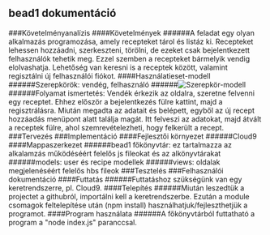 ## bead1 dokumentáció
###Követelményanalízis
####Követelmények
######A feladat egy olyan alkalmazás programozása, amely recepteket tárol és listáz ki. Recepteket lehessen hozzáadni, szerkeszteni, törölni, de ezeket csak bejelentkezett felhasználók tehetik meg. Ezzel szemben a recepteket bármelyik vendig elolvashatja. Lehetőség van keresni is a receptek között, valamint regisztálni új felhasználói fiókot.
####Használatieset-modell
######Szerepkörök: vendég, felhasználó
######![Szerepkör-modell](docs/images/szerepkor.png)
######Folyamat ismertetés: Vendék érkezik az oldalra, szeretne felvenni egy receptet. Ehhez először a bejelentkezés fülre kattint, majd a regisztrálásra. Miután megadta az adatait és belépett, egyből az új recept hozzáadás menüpont alatt találja magát. Itt felveszi az adatokat, majd átvált a receptek fülre, ahol szemrevételezheti, hogy felkerült a recept.
###Tervezés
###Implementáció
####Fejlesztői környezet
######Cloud9
####Mappaszerkezet
######bead1 főkönyvtár: ez tartalmazza az alkalamzás működéséért felelős js fileokat és az alkönyvtárakat
######models: user és recipe modellek
######views: oldalak megjelenéséért felelős hbs fileok
###Tesztelés
###Felhasználói dokumentáció
####Futtatás
######Futtatáshoz szükségünk van egy keretrendszerre, pl. Cloud9.
####Telepítés
######Miután leszedtük a projectet a githubról, importálni kell a keretrendszerbe. Ezután a module csomagok feltelepítése után (npm install) használhatjuk/fejleszthetjük a programot.
####Program használata
######A főkönyvtárból futtatható a program a "node index.js" paranccsal.
